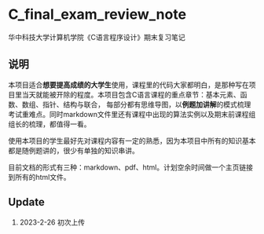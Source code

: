 # C_final_exam_review_note
华中科技大学计算机学院《C语言程序设计》期末复习笔记
## 说明
本项目适合**想要提高成绩的大学生**使用，课程里的代码大家都明白，是那种写在项目里当天就能被开除的程度。本项目包含C语言课程的重点章节：基本元素、函数、数组、指针、结构与联合，
每部分都有思维导图，以**例题加讲解**的模式梳理考试重难点。同时markdown文件里还有课程中出现的算法实例以及期末前课程组组长的梳理，都值得一看。

使用本项目的学生最好先对课程内容有一定的熟悉，因为本项目中所有的知识基本都是随例题讲的，很少有单独的知识串讲。

目前文档的形式有三种：markdown、pdf、html。计划空余时间做一个主页链接到所有的html文件。
## Update
1. 2023-2-26 初次上传
